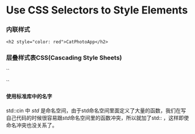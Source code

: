 # Use CSS Selectors to Style Elements

### 内联样式

`<h2 style="color: red">CatPhotoApp</h2>`

### 层叠样式表CSS(Cascading Style Sheets)

``
<style>
    h2 {color:red;}
</style>
``

#### 使用标准库中的名字
 
 std::cin 中 *std* 是命名空间，由于std命名空间里面定义了大量的函数，我们在写自己代码的时候很容易跟*std*命名空间里的函数冲突，所以就加了std:: ，这样即使命名冲突也没关系了。